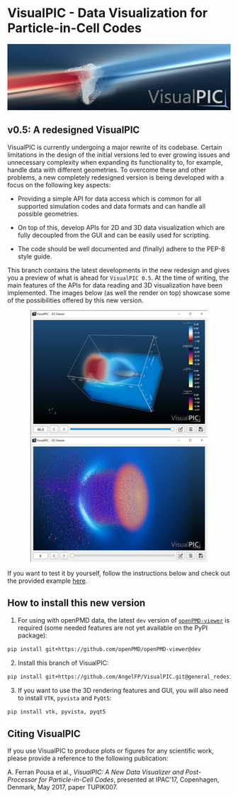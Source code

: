 # VisualPIC - Data Visualization for Particle-in-Cell Codes

![Highlight image](images/highlight_image.png)

## v0.5: A redesigned VisualPIC

VisualPIC is currently undergoing a major rewrite of its codebase. Certain limitations in the design of the initial versions led to ever growing issues and unnecessary complexity when expanding its functionality to, for example, handle data with different geometries. To overcome these and other problems, a new completely redesigned version is being developed with a focus on the following key aspects:

* Providing a simple API for data access which is common for all supported simulation codes and data formats and can handle all possible geometries.

* On top of this, develop APIs for 2D and 3D data visualization which are fully decoupled from the GUI and can be easily used for scripting.

* The code should be well documented and (finally) adhere to the PEP-8 style guide.

This branch contains the latest developments in the new redesign and gives you a preview of what is ahead for `VisualPIC 0.5`. At the time of writing, the main features of the APIs for  data reading and 3D visualization have been implemented. The images below (as well the render on top) showcase some of the possibilities offered by this new version.

<p align="center">
  <img alt="Sample image" src="images/sample_image_3d_renderer.png" width="400px" />
  <img alt="Sample image" src="images/sample_image_3d_renderer_6.png" width="400px" />
</p>

If you want to test it by yourself, follow the instructions below and check out the provided example [here](https://github.com/AngelFP/VisualPIC/tree/general_redesign/examples/example_1).

## How to install this new version

1) For using with openPMD data, the latest `dev` version of [`openPMD-viewer`](https://github.com/openPMD/openPMD-viewer) is required (some needed features are not yet available on the PyPI package):

```bash
pip install git+https://github.com/openPMD/openPMD-viewer@dev
```

2) Install this branch of VisualPIC:
```bash
pip install git+https://github.com/AngelFP/VisualPIC.git@general_redesign
```

3) If you want to use the 3D rendering features and GUI, you will also need to install `VTK`, `pyvista` and `PyQt5`:
```bash
pip install vtk, pyvista, pyqt5
```



## Citing VisualPIC
If you use VisualPIC to produce plots or figures for any scientific work, please provide a reference to the following publication:

A. Ferran Pousa et al., *VisualPIC: A New Data Visualizer and Post-Processor for Particle-in-Cell Codes*, presented at IPAC’17, Copenhagen, Denmark, May 2017, paper TUPIK007.
